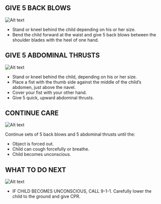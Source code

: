 ## GIVE 5 BACK BLOWS

![Alt text](/Images/ChokingChild/chokingChild13.jpg)

- Stand or kneel behind the child depending on his or her size.
- Bend the child forward at the waist and give 5 back blows between the shoulder blades with the heel of one hand.

## GIVE 5 ABDOMINAL THRUSTS

![Alt text](/Images/ChokingChild/chokingChild14.jpg)

- Stand or kneel behind the child, depending on his or her size.
- Place a fist with the thumb side against
  the middle of the child’s abdomen, just
  above the navel.
- Cover your fist with your other hand.
- Give 5 quick, upward abdominal thrusts.

## CONTINUE CARE

![Alt text](/Images/InfantChoking/infantChoking13.jpg)

Continue sets of 5 back blows and 5
abdominal thrusts until the:

- Object is forced out.
- Child can cough forcefully or breathe.
- Child becomes unconscious.

## WHAT TO DO NEXT

![Alt text](/Images/ChokingChild/chokingChild8.jpg)

- IF CHILD BECOMES UNCONSCIOUS, CALL 9-1-1. Carefully lower the child to the ground and give CPR.
